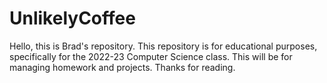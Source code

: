 # UnlikelyCoffee

Hello, this is Brad's repository. This repository is for educational purposes, specifically for the 2022-23 Computer Science class. 
This will be for managing homework and projects. Thanks for reading.
